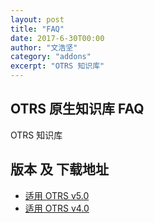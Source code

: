 ```yaml
---
layout: post
title: "FAQ"
date: 2017-6-30T00:00
author: "文浩坚"
category: "addons"
excerpt: "OTRS 知识库"
---
```


## OTRS 原生知识库 FAQ

OTRS 知识库

## 版本 及 下载地址
- [适用 OTRS v5.0](https://otrs.cn/faq.opm)
- [适用 OTRS v4.0](https://otrs.cn/faq.opm)